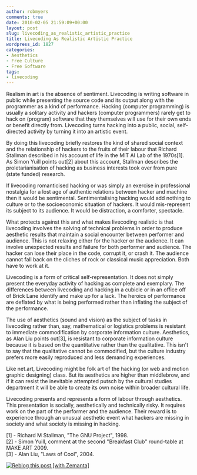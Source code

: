 ```yaml
---
author: robmyers
comments: true
date: 2010-02-05 21:59:09+00:00
layout: post
slug: livecoding_as_realistic_artistic_practice
title: Livecoding As Realistic Artistic Practice
wordpress_id: 1827
categories:
- Aesthetics
- Free Culture
- Free Software
tags:
- livecoding
---
```


Realism in art is the absence of sentiment. Livecoding is writing software in public while presenting the source code and its output along with the programmer as a kind of performance. Hacking (computer programming) is usually a solitary activity and hackers (computer programmers) rarely get to hack on (program) software that they themselves will use for their own ends or benefit directly from. Livecoding turns hacking into a public, social, self-directed activity by turning it into an artistic event.  
  
By doing this livecoding briefly restores the kind of shared social context and the relationship of hackers to the fruits of their labour that Richard Stallman described in his account of life in the MIT AI Lab of the 1970s[1]. As Simon Yuill points out[2] about this account, Stallman describes the proletarianisation of hacking as business interests took over from pure (state funded) research.  
  
If livecoding romanticised hacking or was simply an exercise in professional nostalgia for a lost age of authentic relations between hacker and machine then it would be sentimental. Sentimentalising hacking would add nothing to culture or to the socioeconomic situation of hackers. It would mis-represent its subject to its audience. It would be distraction, a comforter, spectacle.  
  
What protects against this and what makes livecoding realistic is that livecoding involves the solving of technical problems in order to produce aesthetic results that maintain a social encounter between performer and audience. This is not relaxing either for the hacker or the audience. It can involve unexpected results and failure for both performer and audience. The hacker can lose their place in the code, corrupt it, or crash it. The audience cannot fall back on the cliches of rock or classical music appreciation. Both have to work at it.  
  
Livecoding is a form of critical self-representation. It does not simply present the everyday activity of hacking as complete and exemplary. The differences between livecoding and hacking in a cubicle or in an office off of Brick Lane identify and make up for a lack. The heroics of performance are deflated by what is being performed rather than inflating the subject of the performance.  
  
The use of aesthetics (sound and vision) as the subject of tasks in livecoding rather than, say, mathematical or logistics problems is resistant to immediate commodification by corporate information culture. Aesthetics, as Alan Liu points out[3], is resistant to corporate information culture because it is based on the quantitative rather than the qualitative. This isn't to say that the qualitative cannot be commodified, but the culture industry prefers more easily reproduced and less demanding experiences.   
  
Like net.art, Livecoding might be folk art of the hacking (or web and motion graphic designing) class. But its aesthetics are higher than middlebrow, and if it can resist the inevitable attempted putsch by the cultural studies department it will be able to create its own noise within broader cultural life.  
  
Livecoding presents and represents a form of labour through aesthetics. This presentation is socially, aesthetically and technically risky. It requires work on the part of the performer and the audience. Their reward is to experience through an unusual aesthetic event what hackers are missing in society and what society is missing in hacking.   
  
[1] - Richard M Stallman, "The GNU Project", 1998.  
[2] - Simon Yuill, comment at the second "Breakfast Club" round-table at MAKE ART 2009.  
[3] - Alan Liu, "Laws of Cool", 2004.  



[![Reblog this post [with Zemanta]](http://img.zemanta.com/reblog_e.png?x-id=55e2282e-7ad7-469f-8f7d-95f1700c631c)](http://reblog.zemanta.com/zemified/55e2282e-7ad7-469f-8f7d-95f1700c631c/)



